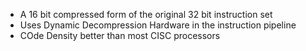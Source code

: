 - A 16 bit compressed form of the original 32 bit instruction set
- Uses Dynamic Decompression Hardware in the instruction pipeline
- COde Density better than most CISC processors